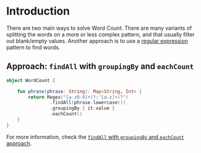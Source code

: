 # Introduction

There are two main ways to solve Word Count.
There are many variants of splitting the words on a more or less complex pattern, and that usually filter out blank/empty values.
Another approach is to use a [regular expression][regex] pattern to find words.

## Approach: `findAll` with `groupingBy` and `eachCount`

```kotlin
object WordCount {

    fun phrase(phrase: String): Map<String, Int> {
        return Regex("[a-z0-9]+(?:'[a-z]+)?")
                .findAll(phrase.lowercase())
                .groupingBy { it.value }
                .eachCount()
    }
}
```

For more information, check the [`findAll` with `groupingBy` and `eachCount` approach][approach-findall-groupingby-eachcount].

[approach-findall-groupingby-eachcount]: https://exercism.org/tracks/kotlin/exercises/word-count/approaches/findall-groupingby-eachcount
[regex]: https://kotlinlang.org/api/latest/jvm/stdlib/kotlin.text/-regex/
